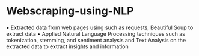 # Webscraping-using-NLP

•	Extracted data from web pages using such as requests, Beautiful Soup to extract data
•	Applied Natural Language Processing techniques such as tokenization, stemming, and sentiment analysis and Text Analysis on the extracted data to extract insights and information
